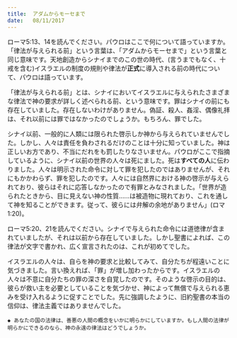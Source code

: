 ```yaml
---
title:  アダムからモーセまで
date:   08/11/2017
---
```


ローマ5:13、14を読んでください。パウロはここで何について語っていますか。「律法が与えられる前」という言葉は、「アダムからモーセまで」という言葉と同じ意味です。天地創造からシナイまでのこの世の時代、(言うまでもなく、十戒を含む)イスラエルの制度の規則や律法が**正式**に導入される前の時代について、パウロは語っています。

「律法が与えられる前」とは、シナイにおいてイスラエルに与えられたさまざまな律法で神の要求が詳しく述べられる前、という意味です。罪はシナイの前にも存在していました。存在しないわけがありません。偽証、殺人、姦淫、偶像礼拝は、それ以前には罪ではなかったのでしょうか。もちろん、罪でした。

シナイ以前、一般的に人類には限られた啓示しか神から与えられていませんでした。しかし、人々は責任を負わされるだけのことは十分に知っていました。神は正しいお方であり、不当にだれをも罰したりなさいません。パウロがここで指摘しているように、シナイ以前の世界の人々は死にました。死は**すべての人**に伝わりました。人々は明示された命令に対して罪を犯したのではありませんが、それにもかかわらず、罪を犯したのです。人々には自然界における神の啓示が与えられており、彼らはそれに応答しなかったので有罪とみなされました。「世界が造られたときから、目に見えない神の性質......は被造物に現れており、これを通して神を知ることができます。従って、彼らには弁解の余地がありません」(ロマ1:20)。

ローマ5:20、21を読んでください。シナイで与えられた命令には道徳律が含まれていましたが、それは以前から存在していました。しかし聖書によれば、この律法が文字で書かれ、広く宣言されたのは、これが初めてでした。

イスラエルの人々は、自らを神の要求と比較してみて、自分たちが程遠いことに気づきました。言い換えれば、「罪」が増し加わったからです。イスラエルの人々は不意に自分たちの罪の深さを自覚したのです。そのような啓示の目的は、彼らが救い主を必要としていることを気づかせ、神によって無償で与えられる恵みを受け入れるように促すことでした。先に強調したように、旧約聖書の本当の信仰は、律法主義ではありませんでした。

`◆ あなたの国の法律は、善悪の人間の概念をいかに明らかにしていますか。もし人間の法律が明らかにできるのなら、神の永遠の律法はどうでしょうか。`
